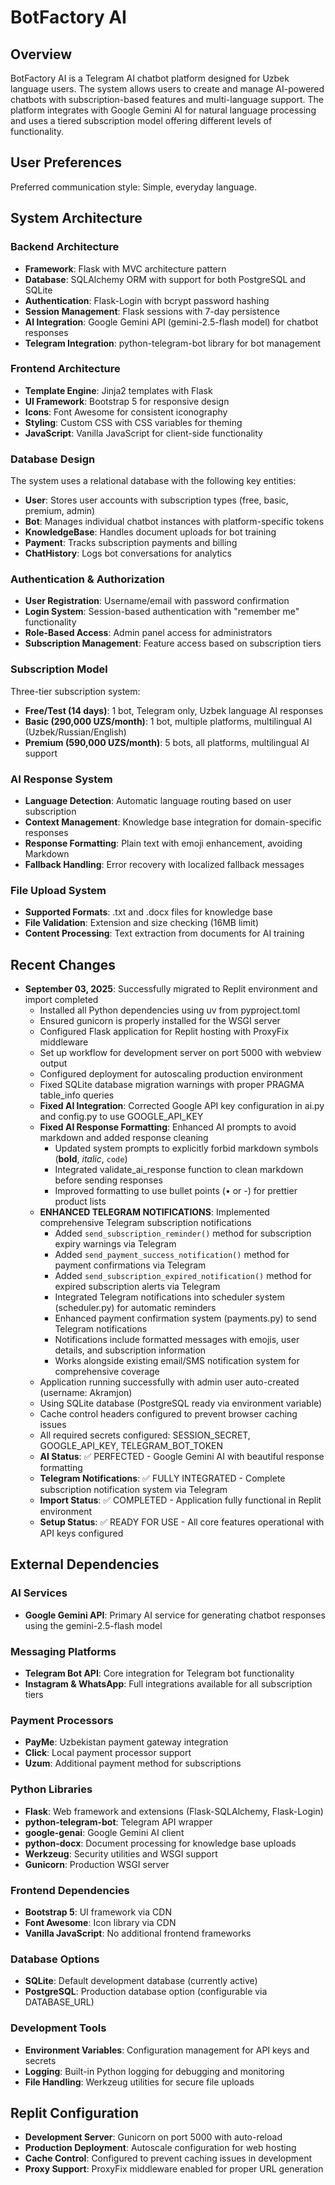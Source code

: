 # BotFactory AI

## Overview

BotFactory AI is a Telegram AI chatbot platform designed for Uzbek language users. The system allows users to create and manage AI-powered chatbots with subscription-based features and multi-language support. The platform integrates with Google Gemini AI for natural language processing and uses a tiered subscription model offering different levels of functionality.

## User Preferences

Preferred communication style: Simple, everyday language.

## System Architecture

### Backend Architecture
- **Framework**: Flask with MVC architecture pattern
- **Database**: SQLAlchemy ORM with support for both PostgreSQL and SQLite
- **Authentication**: Flask-Login with bcrypt password hashing
- **Session Management**: Flask sessions with 7-day persistence
- **AI Integration**: Google Gemini API (gemini-2.5-flash model) for chatbot responses
- **Telegram Integration**: python-telegram-bot library for bot management

### Frontend Architecture
- **Template Engine**: Jinja2 templates with Flask
- **UI Framework**: Bootstrap 5 for responsive design
- **Icons**: Font Awesome for consistent iconography
- **Styling**: Custom CSS with CSS variables for theming
- **JavaScript**: Vanilla JavaScript for client-side functionality

### Database Design
The system uses a relational database with the following key entities:
- **User**: Stores user accounts with subscription types (free, basic, premium, admin)
- **Bot**: Manages individual chatbot instances with platform-specific tokens
- **KnowledgeBase**: Handles document uploads for bot training
- **Payment**: Tracks subscription payments and billing
- **ChatHistory**: Logs bot conversations for analytics

### Authentication & Authorization
- **User Registration**: Username/email with password confirmation
- **Login System**: Session-based authentication with "remember me" functionality
- **Role-Based Access**: Admin panel access for administrators
- **Subscription Management**: Feature access based on subscription tiers

### Subscription Model
Three-tier subscription system:
- **Free/Test (14 days)**: 1 bot, Telegram only, Uzbek language AI responses
- **Basic (290,000 UZS/month)**: 1 bot, multiple platforms, multilingual AI (Uzbek/Russian/English)
- **Premium (590,000 UZS/month)**: 5 bots, all platforms, multilingual AI support

### AI Response System
- **Language Detection**: Automatic language routing based on user subscription
- **Context Management**: Knowledge base integration for domain-specific responses
- **Response Formatting**: Plain text with emoji enhancement, avoiding Markdown
- **Fallback Handling**: Error recovery with localized fallback messages

### File Upload System
- **Supported Formats**: .txt and .docx files for knowledge base
- **File Validation**: Extension and size checking (16MB limit)
- **Content Processing**: Text extraction from documents for AI training

## Recent Changes
- **September 03, 2025**: Successfully migrated to Replit environment and import completed
  - Installed all Python dependencies using uv from pyproject.toml
  - Ensured gunicorn is properly installed for the WSGI server
  - Configured Flask application for Replit hosting with ProxyFix middleware
  - Set up workflow for development server on port 5000 with webview output
  - Configured deployment for autoscaling production environment
  - Fixed SQLite database migration warnings with proper PRAGMA table_info queries
  - **Fixed AI Integration**: Corrected Google API key configuration in ai.py and config.py to use GOOGLE_API_KEY
  - **Fixed AI Response Formatting**: Enhanced AI prompts to avoid markdown and added response cleaning
    - Updated system prompts to explicitly forbid markdown symbols (**bold**, *italic*, `code`)
    - Integrated validate_ai_response function to clean markdown before sending responses
    - Improved formatting to use bullet points (• or -) for prettier product lists
  - **ENHANCED TELEGRAM NOTIFICATIONS**: Implemented comprehensive Telegram subscription notifications
    - Added `send_subscription_reminder()` method for subscription expiry warnings via Telegram
    - Added `send_payment_success_notification()` method for payment confirmations via Telegram
    - Added `send_subscription_expired_notification()` method for expired subscription alerts via Telegram
    - Integrated Telegram notifications into scheduler system (scheduler.py) for automatic reminders
    - Enhanced payment confirmation system (payments.py) to send Telegram notifications
    - Notifications include formatted messages with emojis, user details, and subscription information
    - Works alongside existing email/SMS notification system for comprehensive coverage
  - Application running successfully with admin user auto-created (username: Akramjon)
  - Using SQLite database (PostgreSQL ready via environment variable)
  - Cache control headers configured to prevent browser caching issues
  - All required secrets configured: SESSION_SECRET, GOOGLE_API_KEY, TELEGRAM_BOT_TOKEN
  - **AI Status**: ✅ PERFECTED - Google Gemini AI with beautiful response formatting
  - **Telegram Notifications**: ✅ FULLY INTEGRATED - Complete subscription notification system via Telegram
  - **Import Status**: ✅ COMPLETED - Application fully functional in Replit environment
  - **Setup Status**: ✅ READY FOR USE - All core features operational with API keys configured

## External Dependencies

### AI Services
- **Google Gemini API**: Primary AI service for generating chatbot responses using the gemini-2.5-flash model

### Messaging Platforms
- **Telegram Bot API**: Core integration for Telegram bot functionality
- **Instagram & WhatsApp**: Full integrations available for all subscription tiers

### Payment Processors
- **PayMe**: Uzbekistan payment gateway integration
- **Click**: Local payment processor support
- **Uzum**: Additional payment method for subscriptions

### Python Libraries
- **Flask**: Web framework and extensions (Flask-SQLAlchemy, Flask-Login)
- **python-telegram-bot**: Telegram API wrapper
- **google-genai**: Google Gemini AI client
- **python-docx**: Document processing for knowledge base uploads
- **Werkzeug**: Security utilities and WSGI support
- **Gunicorn**: Production WSGI server

### Frontend Dependencies
- **Bootstrap 5**: UI framework via CDN
- **Font Awesome**: Icon library via CDN
- **Vanilla JavaScript**: No additional frontend frameworks

### Database Options
- **SQLite**: Default development database (currently active)
- **PostgreSQL**: Production database option (configurable via DATABASE_URL)

### Development Tools
- **Environment Variables**: Configuration management for API keys and secrets
- **Logging**: Built-in Python logging for debugging and monitoring
- **File Handling**: Werkzeug utilities for secure file uploads

## Replit Configuration
- **Development Server**: Gunicorn on port 5000 with auto-reload
- **Production Deployment**: Autoscale configuration for web hosting
- **Cache Control**: Configured to prevent caching issues in development
- **Proxy Support**: ProxyFix middleware enabled for proper URL generation
